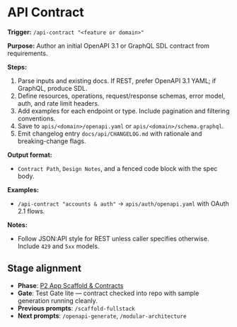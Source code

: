 # API Contract

**Trigger:** `/api-contract "<feature or domain>"`

**Purpose:** Author an initial OpenAPI 3.1 or GraphQL SDL contract from requirements.

**Steps:**

1. Parse inputs and existing docs. If REST, prefer OpenAPI 3.1 YAML; if GraphQL, produce SDL.
2. Define resources, operations, request/response schemas, error model, auth, and rate limit headers.
3. Add examples for each endpoint or type. Include pagination and filtering conventions.
4. Save to `apis/<domain>/openapi.yaml` or `apis/<domain>/schema.graphql`.
5. Emit changelog entry `docs/api/CHANGELOG.md` with rationale and breaking-change flags.

**Output format:**

- `Contract Path`, `Design Notes`, and a fenced code block with the spec body.

**Examples:**

- `/api-contract "accounts & auth"` → `apis/auth/openapi.yaml` with OAuth 2.1 flows.

**Notes:**

- Follow JSON:API style for REST unless caller specifies otherwise. Include `429` and `5xx` models.

## Stage alignment

- **Phase**: [P2 App Scaffold & Contracts](WORKFLOW.md#p2-app-scaffold--contracts)
- **Gate**: Test Gate lite — contract checked into repo with sample generation running cleanly.
- **Previous prompts**: `/scaffold-fullstack`
- **Next prompts**: `/openapi-generate`, `/modular-architecture`
